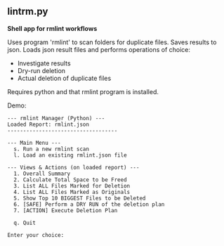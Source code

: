 ## lintrm.py

**Shell app for rmlint workflows**

Uses program 'rmlint' to scan folders for duplicate files.
Saves results to json.
Loads json result files and performs operations of choice:
* Investigate results
* Dry-run deletion
* Actual deletion of duplicate files

Requires python and that rmlint program is installed.

Demo:
```
--- rmlint Manager (Python) ---
Loaded Report: rmlint.json
-----------------------------------

--- Main Menu ---
  s. Run a new rmlint scan
  l. Load an existing rmlint.json file

--- Views & Actions (on loaded report) ---
  1. Overall Summary
  2. Calculate Total Space to be Freed
  3. List ALL Files Marked for Deletion
  4. List ALL Files Marked as Originals
  5. Show Top 10 BIGGEST Files to be Deleted
  6. [SAFE] Perform a DRY RUN of the deletion plan
  7. [ACTION] Execute Deletion Plan

  q. Quit

Enter your choice:
```
